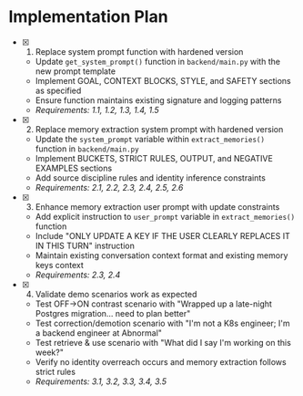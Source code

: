 # Implementation Plan

- [x] 1. Replace system prompt function with hardened version
  - Update `get_system_prompt()` function in `backend/main.py` with the new prompt template
  - Implement GOAL, CONTEXT BLOCKS, STYLE, and SAFETY sections as specified
  - Ensure function maintains existing signature and logging patterns
  - _Requirements: 1.1, 1.2, 1.3, 1.4, 1.5_

- [x] 2. Replace memory extraction system prompt with hardened version
  - Update the `system_prompt` variable within `extract_memories()` function in `backend/main.py`
  - Implement BUCKETS, STRICT RULES, OUTPUT, and NEGATIVE EXAMPLES sections
  - Add source discipline rules and identity inference constraints
  - _Requirements: 2.1, 2.2, 2.3, 2.4, 2.5, 2.6_

- [x] 3. Enhance memory extraction user prompt with update constraints
  - Add explicit instruction to `user_prompt` variable in `extract_memories()` function
  - Include "ONLY UPDATE A KEY IF THE USER CLEARLY REPLACES IT IN THIS TURN" instruction
  - Maintain existing conversation context format and existing memory keys context
  - _Requirements: 2.3, 2.4_

- [x] 4. Validate demo scenarios work as expected
  - Test OFF→ON contrast scenario with "Wrapped up a late-night Postgres migration… need to plan better"
  - Test correction/demotion scenario with "I'm not a K8s engineer; I'm a backend engineer at Abnormal"
  - Test retrieve & use scenario with "What did I say I'm working on this week?"
  - Verify no identity overreach occurs and memory extraction follows strict rules
  - _Requirements: 3.1, 3.2, 3.3, 3.4, 3.5_